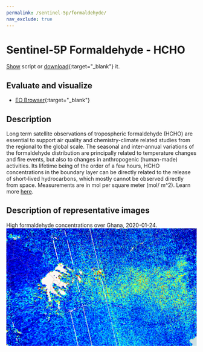 ```yaml
---
permalink: /sentinel-5p/formaldehyde/
nav_exclude: true
---
```


# Sentinel-5P Formaldehyde - HCHO
<a href="#" id='togglescript'>Show</a> script or [download](script.js){:target="_blank"} it.
<div id='script_view' style="display:none">
{% highlight javascript %}
{% include_relative script.js %}
{% endhighlight %}
</div>

## Evaluate and visualize
 - [EO Browser](https://sentinelshare.page.link/uU3r){:target="_blank"}   

## Description
Long term satellite observations of tropospheric formaldehyde (HCHO) are essential to support air quality and chemistry-climate related studies from the regional to the global scale. The seasonal and inter-annual variations of the formaldehyde distribution are principally related to temperature changes and fire events, but also to changes in anthropogenic (human-made) activities. Its lifetime being of the order of a few hours, HCHO concentrations in the boundary layer can be directly related to the release of short-lived hydrocarbons, which mostly cannot be observed directly from space. Measurements are in mol per square meter (mol/ m^2). Learn more [here](http://www.tropomi.eu/data-products/formaldehyde).

## Description of representative images

High formaldehyde concentrations over Ghana, 2020-01-24.
![NO2 tropospheric column](fig/fig1.png)


